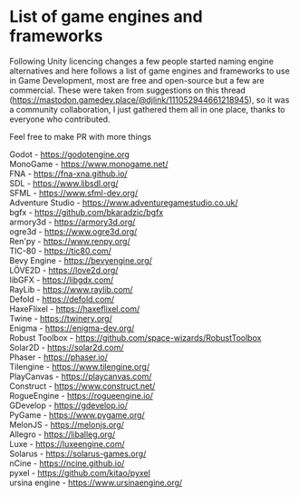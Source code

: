 # List of game engines and frameworks

Following Unity licencing changes a few people started naming engine alternatives and here follows a list of game engines and frameworks to use in Game Development, most are free and open-source but a few are commercial. These were taken from suggestions on this thread (https://mastodon.gamedev.place/@djlink/111052944661218945), so it was a community collaboration, I just gathered them all in one place, thanks to everyone who contributed.  

Feel free to make PR with more things  
  
  
Godot - https://godotengine.org  
MonoGame - https://www.monogame.net/  
FNA - https://fna-xna.github.io/  
SDL - https://www.libsdl.org/  
SFML - https://www.sfml-dev.org/  
Adventure Studio - https://www.adventuregamestudio.co.uk/  
bgfx - https://github.com/bkaradzic/bgfx  
armory3d - https://armory3d.org/  
ogre3d - https://www.ogre3d.org/  
Ren'py - https://www.renpy.org/  
TIC-80 - https://tic80.com/  
Bevy Engine - https://bevyengine.org/  
LÖVE2D - https://love2d.org/  
libGFX - https://libgdx.com/  
RayLib - https://www.raylib.com/  
Defold - https://defold.com/  
HaxeFlixel - https://haxeflixel.com/  
Twine - https://twinery.org/  
Enigma - https://enigma-dev.org/  
Robust Toolbox - https://github.com/space-wizards/RobustToolbox  
Solar2D - https://solar2d.com/  
Phaser - https://phaser.io/  
Tilengine - https://www.tilengine.org/  
PlayCanvas - https://playcanvas.com/  
Construct - https://www.construct.net/  
RogueEngine - https://rogueengine.io/  
GDevelop - https://gdevelop.io/  
PyGame - https://www.pygame.org/  
MelonJS - https://melonjs.org/  
Allegro - https://liballeg.org/  
Luxe - https://luxeengine.com/  
Solarus - https://solarus-games.org/  
nCine - https://ncine.github.io/  
pyxel - https://github.com/kitao/pyxel  
ursina engine - https://www.ursinaengine.org/  
